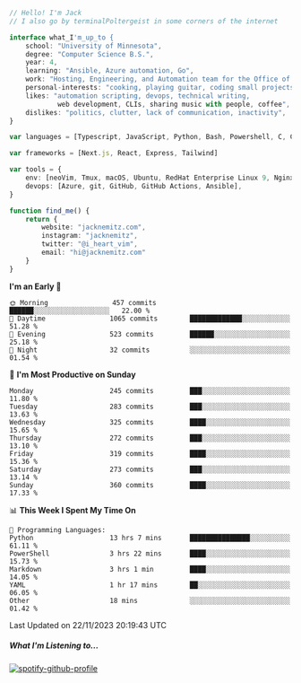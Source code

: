 ```typescript
// Hello! I'm Jack
// I also go by terminalPoltergeist in some corners of the internet

interface what_I'm_up_to {
    school: "University of Minnesota",
    degree: "Computer Science B.S.",
    year: 4,
    learning: "Ansible, Azure automation, Go",
    work: "Hosting, Engineering, and Automation team for the Office of Information Technology at UMN",
    personal-interests: "cooking, playing guitar, coding small projects",
    likes: "automation scripting, devops, technical writing,
            web development, CLIs, sharing music with people, coffee",
    dislikes: "politics, clutter, lack of communication, inactivity",
}

var languages = [Typescript, JavaScript, Python, Bash, Powershell, C, C++, HTML, CSS]

var frameworks = [Next.js, React, Express, Tailwind]

var tools = {
    env: [neoVim, Tmux, macOS, Ubuntu, RedHat Enterprise Linux 9, Nginx, DigitalOcean, Cloudflare],
    devops: [Azure, git, GitHub, GitHub Actions, Ansible],
}

function find_me() {
    return {
        website: "jacknemitz.com",
        instagram: "jacknemitz",
        twitter: "@i_heart_vim",
        email: "hi@jacknemitz.com"
    }
}
```

<!--START_SECTION:waka-->
**I'm an Early 🐤** 

```text
🌞 Morning                457 commits         ██████░░░░░░░░░░░░░░░░░░░   22.00 % 
🌆 Daytime                1065 commits        █████████████░░░░░░░░░░░░   51.28 % 
🌃 Evening                523 commits         ██████░░░░░░░░░░░░░░░░░░░   25.18 % 
🌙 Night                  32 commits          ░░░░░░░░░░░░░░░░░░░░░░░░░   01.54 % 
```
📅 **I'm Most Productive on Sunday** 

```text
Monday                   245 commits         ███░░░░░░░░░░░░░░░░░░░░░░   11.80 % 
Tuesday                  283 commits         ███░░░░░░░░░░░░░░░░░░░░░░   13.63 % 
Wednesday                325 commits         ████░░░░░░░░░░░░░░░░░░░░░   15.65 % 
Thursday                 272 commits         ███░░░░░░░░░░░░░░░░░░░░░░   13.10 % 
Friday                   319 commits         ████░░░░░░░░░░░░░░░░░░░░░   15.36 % 
Saturday                 273 commits         ███░░░░░░░░░░░░░░░░░░░░░░   13.14 % 
Sunday                   360 commits         ████░░░░░░░░░░░░░░░░░░░░░   17.33 % 
```


📊 **This Week I Spent My Time On** 

```text
💬 Programming Languages: 
Python                   13 hrs 7 mins       ███████████████░░░░░░░░░░   61.11 % 
PowerShell               3 hrs 22 mins       ████░░░░░░░░░░░░░░░░░░░░░   15.73 % 
Markdown                 3 hrs 1 min         ████░░░░░░░░░░░░░░░░░░░░░   14.05 % 
YAML                     1 hr 17 mins        ██░░░░░░░░░░░░░░░░░░░░░░░   06.05 % 
Other                    18 mins             ░░░░░░░░░░░░░░░░░░░░░░░░░   01.42 % 
```


 Last Updated on 22/11/2023 20:19:43 UTC
<!--END_SECTION:waka-->

##### What I'm Listening to...

[![spotify-github-profile](https://spotify-github-profile.vercel.app/api/view?uid=jack.nemitz&cover_image=true&show_offline=true&bar_color=53b14f&bar_color_cover=false&background_color=121212FF)](https://spotify-github-profile.vercel.app/api/view?uid=jack.nemitz&redirect=true)

